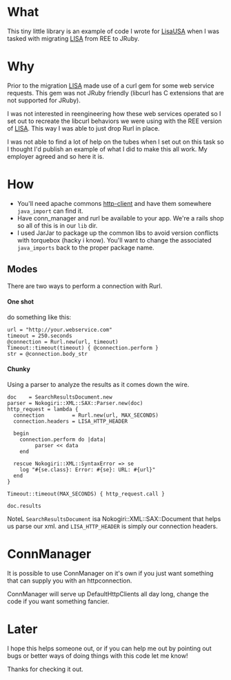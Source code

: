 # What #
This tiny little library is an example of code I wrote for [LisaUSA](http://lisausa.net) when I was tasked with migrating [LISA](http://lisausa.net) from REE to JRuby.  

# Why #
Prior to the migration [LISA](http://lisausa.net) made use of a curl gem for some web service requests. This gem was not JRuby friendly (libcurl has C extensions that are not supported for JRuby).  

I was not interested in reengineering how these web services operated so I set out to recreate the libcurl behaviors we were using with the REE version of [LISA](http://lisausa.net). This way I was able to just drop Rurl in place. 

I was not able to find a lot of help on the tubes when I set out on this task so I thought I'd publish an example of what I did to make this all work. My employer agreed and so here it is.

# How #
*   You'll need apache commons [http-client](http://hc.apache.org/httpcomponents-client-ga/index.html) and have them somewhere `java_import` can find it. 
*   Have conn_manager and rurl be available to your app. We're a rails shop so all of this is in our `lib` dir. 
*   I used JarJar to package up the common libs to avoid version conflicts with torquebox (hacky i know). You'll want to change the associated `java_imports` back to the proper package name. 

## Modes ##
There are two ways to perform a connection with Rurl. 

#### One shot ####
do something like this:

	url = "http://your.webservice.com"
	timeout = 250.seconds
	@connection = Rurl.new(url, timeout)
	Timeout::timeout(timeout) { @connection.perform }
	str = @connection.body_str


#### Chunky ####
Using a parser to analyze the results as it comes down the wire. 

	doc    = SearchResultsDocument.new
	parser = Nokogiri::XML::SAX::Parser.new(doc)
	http_request = lambda {
      connection         = Rurl.new(url, MAX_SECONDS)
      connection.headers = LISA_HTTP_HEADER

      begin
        connection.perform do |data|
	         parser << data
		end
		
      rescue Nokogiri::XML::SyntaxError => se
        log "#{se.class}: Error: #{se}: URL: #{url}"
      end
    }

	Timeout::timeout(MAX_SECONDS) { http_request.call }
	
	doc.results
	
NoteL `SearchResultsDocument` isa Nokogiri::XML::SAX::Document that helps us parse our xml. and `LISA_HTTP_HEADER` is simply our connection headers. 

# ConnManager #
It is possible to use ConnManager on it's own if you just want something that can supply you with an httpconnection. 

ConnManager will serve up DefaultHttpClients all day long, change the code if you want something fancier. 

# Later #
I hope this helps someone out, or if you can help me out by pointing out bugs or better ways of doing things with this code let me know! 

Thanks for checking it out. 


	